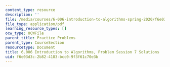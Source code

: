 ```yaml
---
content_type: resource
description: ''
file: /media/courses/6-006-introduction-to-algorithms-spring-2020/f6e03d3c2b824183bcc09f3f61c70e3b_MIT6_006S20_prob7sol.pdf
file_type: application/pdf
learning_resource_types: []
ocw_type: OCWFile
parent_title: Practice Problems
parent_type: CourseSection
resourcetype: Document
title: 6.006 Introduction to Algorithms, Problem Session 7 Solutions
uid: f6e03d3c-2b82-4183-bcc0-9f3f61c70e3b
---
```

